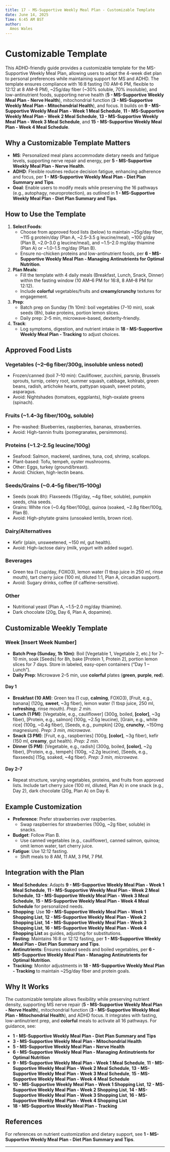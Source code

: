 ```yaml
---
title: 17 - MS-Supportive Weekly Meal Plan - Customizable Template
date: June 14, 2025
Time: 6:45 AM BST
author:
  Amos Wales
---
```


# Customizable Template

This ADHD-friendly guide provides a customizable template for the MS-Supportive Weekly Meal Plan, allowing users to adapt the 4-week diet plan to personal preferences while maintaining support for MS and ADHD. The template ensures compliance with 16:8 fasting (10 AM–6 PM, flexible to 12:12 at 8 AM–8 PM), ~25g/day fiber (~30% soluble, 70% insoluble), and low-antinutrient foods, supporting nerve health (**5 - MS-Supportive Weekly Meal Plan - Nerve Health**), mitochondrial function (**3 - MS-Supportive Weekly Meal Plan - Mitochondrial Health**), and focus. It builds on **9 - MS-Supportive Weekly Meal Plan - Week 1 Meal Schedule**, **11 - MS-Supportive Weekly Meal Plan - Week 2 Meal Schedule**, **13 - MS-Supportive Weekly Meal Plan - Week 3 Meal Schedule**, and **15 - MS-Supportive Weekly Meal Plan - Week 4 Meal Schedule**.

## Why a Customizable Template Matters

- **MS**: Personalized meal plans accommodate dietary needs and fatigue levels, supporting nerve repair and energy, per **5 - MS-Supportive Weekly Meal Plan - Nerve Health**.
- **ADHD**: Flexible routines reduce decision fatigue, enhancing adherence and focus, per **1 - MS-Supportive Weekly Meal Plan - Diet Plan Summary and Tips**.
- **Goal**: Enable users to modify meals while preserving the 16 pathways (e.g., autophagy, neuroprotection), as outlined in **1 - MS-Supportive Weekly Meal Plan - Diet Plan Summary and Tips**.

## How to Use the Template

1. **Select Foods**:
   - Choose from approved food lists (below) to maintain ~25g/day fiber, ~115 g protein/day (Plan A, ~2.5–3.5 g leucine/meal), ~100 g/day (Plan B, ~2.0–3.0 g leucine/meal), and ~1.5–2.0 mg/day thiamine (Plan A) or ~1.0–1.5 mg/day (Plan B).
   - Ensure no-chicken proteins and low-antinutrient foods, per **6 - MS-Supportive Weekly Meal Plan - Managing Antinutrients for Optimal Nutrition**.
2. **Plan Meals**:
   - Fill the template with 4 daily meals (Breakfast, Lunch, Snack, Dinner) within the fasting window (10 AM–6 PM for 16:8, 8 AM–8 PM for 12:12).
   - Include **colorful** vegetables/fruits and **creamy/crunchy** textures for engagement.
3. **Prep**:
   - Batch prep on Sunday (1h 10m): boil vegetables (7–10 min), soak seeds (8h), bake proteins, portion lemon slices.
   - Daily prep: 2–5 min, microwave-based, dexterity-friendly.
4. **Track**:
   - Log symptoms, digestion, and nutrient intake in **18 - MS-Supportive Weekly Meal Plan - Tracking** to adjust choices.

## Approved Food Lists

### Vegetables (~2–6g fiber/300g, insoluble unless noted)
- Frozen/canned (boil 7–10 min): Cauliflower, zucchini, parsnip, Brussels sprouts, turnip, celery root, summer squash, cabbage, kohlrabi, green beans, radish, artichoke hearts, pattypan squash, sweet potato, asparagus.
- Avoid: Nightshades (tomatoes, eggplants), high-oxalate greens (spinach).

### Fruits (~1.4–3g fiber/100g, soluble)
- Pre-washed: Blueberries, raspberries, bananas, strawberries.
- Avoid: High-tannin fruits (pomegranates, persimmons).

### Proteins (~1.2–2.5g leucine/100g)
- Seafood: Salmon, mackerel, sardines, tuna, cod, shrimp, scallops.
- Plant-based: Tofu, tempeh, oyster mushrooms.
- Other: Eggs, turkey (ground/breast).
- Avoid: Chicken, high-lectin beans.

### Seeds/Grains (~0.4–5g fiber/15–100g)
- Seeds (soak 8h): Flaxseeds (15g/day, ~4g fiber, soluble), pumpkin seeds, chia seeds.
- Grains: White rice (~0.4g fiber/100g), quinoa (soaked, ~2.8g fiber/100g, Plan B).
- Avoid: High-phytate grains (unsoaked lentils, brown rice).

### Dairy/Alternatives
- Kefir (plain, unsweetened, ~150 ml, gut health).
- Avoid: High-lactose dairy (milk, yogurt with added sugar).

### Beverages
- Green tea (1 cup/day, FOXO3), lemon water (1 tbsp juice in 250 ml, rinse mouth), tart cherry juice (100 ml, diluted 1:1, Plan A, circadian support).
- Avoid: Sugary drinks, coffee (if caffeine-sensitive).

### Other
- Nutritional yeast (Plan A, ~1.5–2.0 mg/day thiamine).
- Dark chocolate (20g, Day 6, Plan A, dopamine).

## Customizable Weekly Template

### Week [Insert Week Number]
- **Batch Prep (Sunday, 1h 10m)**: Boil [Vegetable 1, Vegetable 2, etc.] for 7–10 min, soak [Seeds] for 8h, bake [Protein 1, Protein 2], portion lemon slices for 7 days. Store in labeled, easy-open containers (“Day 1 – Lunch”).
- **Daily Prep**: Microwave 2–5 min, use **colorful** plates (**green**, **purple**, **red**).

#### Day 1
- **Breakfast (10 AM)**: Green tea (1 cup, **calming**, FOXO3), [Fruit, e.g., banana] (120g, **sweet**, ~3g fiber), lemon water (1 tbsp juice, 250 ml, **refreshing**, rinse mouth). *Prep: 2 min.*
- **Lunch (1 PM)**: [Vegetable, e.g., cauliflower] (300g, boiled, **[color]**, ~3g fiber), [Protein, e.g., salmon] (100g, ~2.5g leucine), [Grain, e.g., white rice] (100g, ~0.4g fiber), [Seeds, e.g., pumpkin] (20g, **crunchy**, ~150mg magnesium). *Prep: 3 min, microwave.*
- **Snack (3 PM)**: [Fruit, e.g., raspberries] (100g, **[color]**, ~3g fiber), kefir (150 ml, **creamy**, gut health). *Prep: 2 min.*
- **Dinner (5 PM)**: [Vegetable, e.g., radish] (300g, boiled, **[color]**, ~2g fiber), [Protein, e.g., tempeh] (100g, ~2.2g leucine), [Seeds, e.g., flaxseeds] (15g, soaked, ~4g fiber). *Prep: 3 min, microwave.*

#### Day 2–7
- Repeat structure, varying vegetables, proteins, and fruits from approved lists. Include tart cherry juice (100 ml, diluted, Plan A) in one snack (e.g., Day 2), dark chocolate (20g, Plan A) on Day 6.

## Example Customization
- **Preference**: Prefer strawberries over raspberries.
  - Swap raspberries for strawberries (100g, ~2g fiber, soluble) in snacks.
- **Budget**: Follow Plan B.
  - Use canned vegetables (e.g., cauliflower), canned salmon, quinoa; omit lemon water, tart cherry juice.
- **Fatigue**: Use 12:12 fasting.
  - Shift meals to 8 AM, 11 AM, 3 PM, 7 PM.

## Integration with the Plan

- **Meal Schedules**: Adapts **9 - MS-Supportive Weekly Meal Plan - Week 1 Meal Schedule**, **11 - MS-Supportive Weekly Meal Plan - Week 2 Meal Schedule**, **13 - MS-Supportive Weekly Meal Plan - Week 3 Meal Schedule**, **15 - MS-Supportive Weekly Meal Plan - Week 4 Meal Schedule** for personalized needs.
- **Shopping**: Use **10 - MS-Supportive Weekly Meal Plan - Week 1 Shopping List**, **12 - MS-Supportive Weekly Meal Plan - Week 2 Shopping List**, **14 - MS-Supportive Weekly Meal Plan - Week 3 Shopping List**, **16 - MS-Supportive Weekly Meal Plan - Week 4 Shopping List** as guides, adjusting for substitutions.
- **Fasting**: Maintains 16:8 or 12:12 fasting, per **1 - MS-Supportive Weekly Meal Plan - Diet Plan Summary and Tips**.
- **Antinutrients**: Ensures soaked seeds and boiled vegetables, per **6 - MS-Supportive Weekly Meal Plan - Managing Antinutrients for Optimal Nutrition**.
- **Tracking**: Monitor adjustments in **18 - MS-Supportive Weekly Meal Plan - Tracking** to maintain ~25g/day fiber and protein goals.

## Why It Works

The customizable template allows flexibility while preserving nutrient density, supporting MS nerve repair (**5 - MS-Supportive Weekly Meal Plan - Nerve Health**), mitochondrial function (**3 - MS-Supportive Weekly Meal Plan - Mitochondrial Health**), and ADHD focus. It integrates with fasting, low-antinutrient prep, and **colorful** meals to activate all 16 pathways. For guidance, see:
- **1 - MS-Supportive Weekly Meal Plan - Diet Plan Summary and Tips**
- **3 - MS-Supportive Weekly Meal Plan - Mitochondrial Health**
- **5 - MS-Supportive Weekly Meal Plan - Nerve Health**
- **6 - MS-Supportive Weekly Meal Plan - Managing Antinutrients for Optimal Nutrition**
- **9 - MS-Supportive Weekly Meal Plan - Week 1 Meal Schedule**, **11 - MS-Supportive Weekly Meal Plan - Week 2 Meal Schedule**, **13 - MS-Supportive Weekly Meal Plan - Week 3 Meal Schedule**, **15 - MS-Supportive Weekly Meal Plan - Week 4 Meal Schedule**
- **10 - MS-Supportive Weekly Meal Plan - Week 1 Shopping List**, **12 - MS-Supportive Weekly Meal Plan - Week 2 Shopping List**, **14 - MS-Supportive Weekly Meal Plan - Week 3 Shopping List**, **16 - MS-Supportive Weekly Meal Plan - Week 4 Shopping List**
- **18 - MS-Supportive Weekly Meal Plan - Tracking**

## References

For references on nutrient customization and dietary support, see **1 - MS-Supportive Weekly Meal Plan - Diet Plan Summary and Tips**.

---